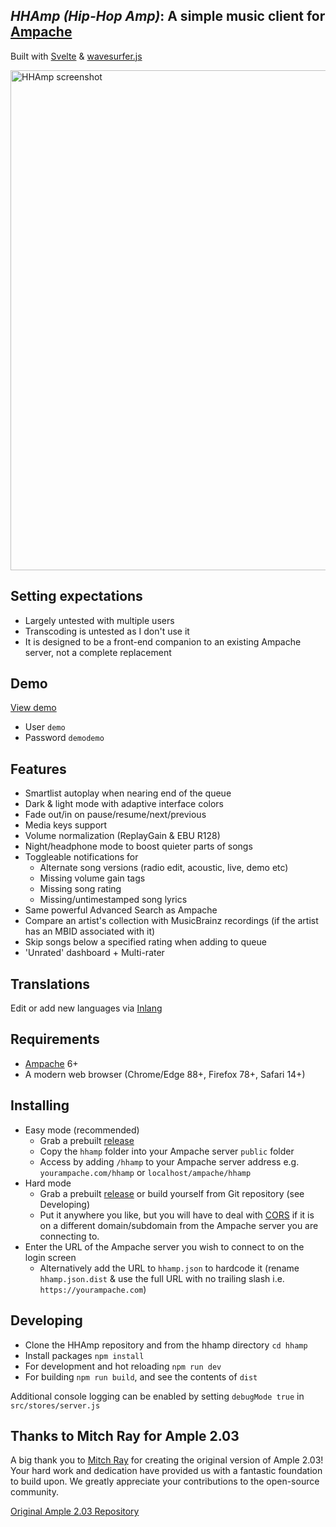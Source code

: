 ## *HHAmp (Hip-Hop Amp)*: A simple music client for [Ampache](https://ampache.org/) 
Built with [Svelte](https://svelte.dev/) & [wavesurfer.js](https://github.com/katspaugh/wavesurfer.js)

<img src="https://github.com/mitchray/hhamp/assets/5735900/e2564e30-d7af-4fc8-b2e1-bbff93a3356e" width=800 alt="HHAmp screenshot" />

## Setting expectations
- Largely untested with multiple users
- Transcoding is untested as I don't use it
- It is designed to be a front-end companion to an existing Ampache server, not a complete replacement

## Demo
[View demo](https://hhamp-player.vercel.app/)
- User ```demo``` 
- Password ```demodemo```

## Features
- Smartlist autoplay when nearing end of the queue
- Dark & light mode with adaptive interface colors
- Fade out/in on pause/resume/next/previous
- Media keys support
- Volume normalization (ReplayGain & EBU R128)
- Night/headphone mode to boost quieter parts of songs
- Toggleable notifications for
  - Alternate song versions (radio edit, acoustic, live, demo etc)
  - Missing volume gain tags
  - Missing song rating
  - Missing/untimestamped song lyrics
- Same powerful Advanced Search as Ampache
- Compare an artist's collection with MusicBrainz recordings (if the artist has an MBID associated with it)
- Skip songs below a specified rating when adding to queue
- 'Unrated' dashboard + Multi-rater

## Translations
Edit or add new languages via [Inlang](https://inlang.com/editor/github.com/mitchray/hhamp)

## Requirements
- [Ampache](https://ampache.org/) 6+
- A modern web browser (Chrome/Edge 88+, Firefox 78+, Safari 14+)

## Installing
- Easy mode (recommended)
  - Grab a prebuilt [release](https://github.com/mitchray/hhamp/releases)
  - Copy the ```hhamp``` folder into your Ampache server ```public``` folder
  - Access by adding ```/hhamp``` to your Ampache server address e.g. ```yourampache.com/hhamp``` or ```localhost/ampache/hhamp```
- Hard mode
  - Grab a prebuilt [release](https://github.com/mitchray/hhamp/releases) or build yourself from Git repository (see Developing)
  - Put it anywhere you like, but you will have to deal with [CORS](https://enable-cors.org/server.html) if it is on a different domain/subdomain from the Ampache server you are connecting to.
- Enter the URL of the Ampache server you wish to connect to on the login screen 
  - Alternatively add the URL to ```hhamp.json``` to hardcode it (rename ```hhamp.json.dist``` & use the full URL with no trailing slash i.e. ```https://yourampache.com```)

## Developing
- Clone the HHAmp repository and from the hhamp directory ```cd hhamp```
- Install packages ```npm install```
- For development and hot reloading ```npm run dev```
- For building ```npm run build```, and see the contents of ```dist```

Additional console logging can be enabled by setting ```debugMode true``` in ```src/stores/server.js```

## Thanks to Mitch Ray for Ample 2.03

A big thank you to [Mitch Ray](https://github.com/mitchray/) for creating the original version of Ample 2.03!
Your hard work and dedication have provided us with a fantastic foundation to build upon.
We greatly appreciate your contributions to the open-source community.

[Original Ample 2.03 Repository](https://github.com/mitchray/ample/tree/2.x)
